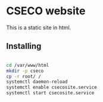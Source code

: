 # CSECO website

This is a static site in html.

## Installing

```bash

cd /var/www/html
mkdir -p cseco
cp -r root/ /
systemctl daemon-reload
systemctl enable csecosite.service
systemctl start csecosite.service
```